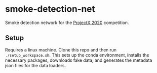 # smoke-detection-net
Smoke detection network for the [ProjectX 2020](https://www.projectx2020.com/) competition.

## Setup
Requires a linux machine. Clone this repo and then run `./setup_workspace.sh`. 
This sets up the conda environment, installs the necessary packages, downloads fake data,
and generates the metadata json files for the data loaders.